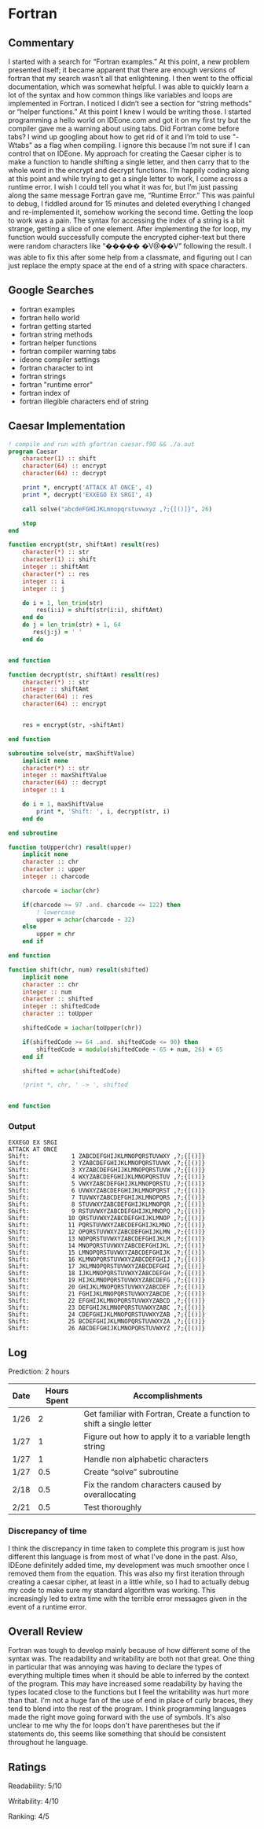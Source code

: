 # Fortran

## Commentary

I started with a search for “Fortran examples.” At this point, a new problem presented itself; it became apparent that there are enough versions of fortran that my search wasn’t all that enlightening. I then went to the official documentation, which was somewhat helpful. I was able to quickly learn a lot of the syntax and how common things like variables and loops are implemented in Fortran. I noticed I didn’t see a section for “string methods” or “helper functions.” At this point I knew I would be writing those. I started programming a hello world on IDEone.com and got it on my first try but the compiler gave me a warning about using tabs. Did Fortran come before tabs? I wind up googling about how to get rid of it and I’m told to use "-Wtabs" as a flag when compiling. I ignore this because I’m not sure if I can control that on IDEone. My approach for creating the Caesar cipher is to make a function to handle shifting a single letter, and then carry that to the whole word in the encrypt and decrypt functions. I’m happily coding along at this point and while trying to get a single letter to work, I come across a runtime error. I wish I could tell you what it was for, but I’m just passing along the same message Fortran gave me, “Runtime Error.” This was painful to debug, I fiddled around for 15 minutes and deleted everything I changed and re-implemented it, somehow working the second time. Getting the loop to work was a pain. The syntax for accessing the index of a string is a bit strange, getting a slice of one element. After implementing the for loop, my function would successfully compute the encrypted cipher-text but there were random characters like “����� �V@��V” following the result. I was able to fix this after some help from a classmate, and figuring out I can just replace the empty space at the end of a string with space characters.

## Google Searches

- fortran examples
- fortran hello world
- fortran getting started
- fortran string methods
- fortran helper functions
- fortran compiler warning tabs
- ideone compiler settings
- fortran character to int
- fortran strings
- fortran "runtime error"
- fortran index of
- fortran illegible characters end of string

## Caesar Implementation

```fortran
! compile and run with gfortran caesar.f90 && ./a.out
program Caesar
    character(1) :: shift
    character(64) :: encrypt
    character(64) :: decrypt

    print *, encrypt('ATTACK AT ONCE', 4)
    print *, decrypt('EXXEGO EX SRGI', 4)

    call solve("abcdeFGHIJKLmnopqrstuvwxyz ,?;{[()]}", 26)

    stop
end

function encrypt(str, shiftAmt) result(res)
    character(*) :: str
    character(1) :: shift
    integer :: shiftAmt
    character(*) :: res
    integer :: i
    integer :: j

    do i = 1, len_trim(str)
        res(i:i) = shift(str(i:i), shiftAmt)
    end do
    do j = len_trim(str) + 1, 64
       res(j:j) = ' '
    end do


end function

function decrypt(str, shiftAmt) result(res)
	character(*) :: str
    integer :: shiftAmt
    character(64) :: res
    character(64) :: encrypt


    res = encrypt(str, -shiftAmt)

end function

subroutine solve(str, maxShiftValue)
    implicit none
    character(*) :: str
    integer :: maxShiftValue
    character(64) :: decrypt
    integer :: i

	do i = 1, maxShiftValue
        print *, 'Shift: ', i, decrypt(str, i)
    end do

end subroutine

function toUpper(chr) result(upper)
    implicit none
    character :: chr
    character :: upper
    integer :: charcode

    charcode = iachar(chr)

    if(charcode >= 97 .and. charcode <= 122) then
        ! lowercase
        upper = achar(charcode - 32)
    else
        upper = chr
    end if

end function

function shift(chr, num) result(shifted)
    implicit none
    character :: chr
    integer :: num
    character :: shifted
    integer :: shiftedCode
    character :: toUpper

    shiftedCode = iachar(toUpper(chr))

    if(shiftedCode >= 64 .and. shiftedCode <= 90) then
    	shiftedCode = modulo(shiftedCode - 65 + num, 26) + 65
    end if

	shifted = achar(shiftedCode)

	!print *, chr, ' -> ', shifted


end function
```

### Output

```
EXXEGO EX SRGI
ATTACK AT ONCE
Shift:            1 ZABCDEFGHIJKLMNOPQRSTUVWXY ,?;{[()]}
Shift:            2 YZABCDEFGHIJKLMNOPQRSTUVWX ,?;{[()]}
Shift:            3 XYZABCDEFGHIJKLMNOPQRSTUVW ,?;{[()]}
Shift:            4 WXYZABCDEFGHIJKLMNOPQRSTUV ,?;{[()]}
Shift:            5 VWXYZABCDEFGHIJKLMNOPQRSTU ,?;{[()]}
Shift:            6 UVWXYZABCDEFGHIJKLMNOPQRST ,?;{[()]}
Shift:            7 TUVWXYZABCDEFGHIJKLMNOPQRS ,?;{[()]}
Shift:            8 STUVWXYZABCDEFGHIJKLMNOPQR ,?;{[()]}
Shift:            9 RSTUVWXYZABCDEFGHIJKLMNOPQ ,?;{[()]}
Shift:           10 QRSTUVWXYZABCDEFGHIJKLMNOP ,?;{[()]}
Shift:           11 PQRSTUVWXYZABCDEFGHIJKLMNO ,?;{[()]}
Shift:           12 OPQRSTUVWXYZABCDEFGHIJKLMN ,?;{[()]}
Shift:           13 NOPQRSTUVWXYZABCDEFGHIJKLM ,?;{[()]}
Shift:           14 MNOPQRSTUVWXYZABCDEFGHIJKL ,?;{[()]}
Shift:           15 LMNOPQRSTUVWXYZABCDEFGHIJK ,?;{[()]}
Shift:           16 KLMNOPQRSTUVWXYZABCDEFGHIJ ,?;{[()]}
Shift:           17 JKLMNOPQRSTUVWXYZABCDEFGHI ,?;{[()]}
Shift:           18 IJKLMNOPQRSTUVWXYZABCDEFGH ,?;{[()]}
Shift:           19 HIJKLMNOPQRSTUVWXYZABCDEFG ,?;{[()]}
Shift:           20 GHIJKLMNOPQRSTUVWXYZABCDEF ,?;{[()]}
Shift:           21 FGHIJKLMNOPQRSTUVWXYZABCDE ,?;{[()]}
Shift:           22 EFGHIJKLMNOPQRSTUVWXYZABCD ,?;{[()]}
Shift:           23 DEFGHIJKLMNOPQRSTUVWXYZABC ,?;{[()]}
Shift:           24 CDEFGHIJKLMNOPQRSTUVWXYZAB ,?;{[()]}
Shift:           25 BCDEFGHIJKLMNOPQRSTUVWXYZA ,?;{[()]}
Shift:           26 ABCDEFGHIJKLMNOPQRSTUVWXYZ ,?;{[()]}
```

## Log

Prediction: 2 hours

| Date | Hours Spent | Accomplishments                                                       |
| ---- | ----------- | --------------------------------------------------------------------- |
| 1/26 | 2           | Get familiar with Fortran, Create a function to shift a single letter |
| 1/27 | 1           | Figure out how to apply it to a variable length string                |
| 1/27 | 1           | Handle non alphabetic characters                                      |
| 1/27 | 0.5         | Create “solve” subroutine                                             |
| 2/18 | 0.5         | Fix the random characters caused by overallocating                    |
| 2/21 | 0.5         | Test thoroughly                                                       |

### Discrepancy of time

I think the discrepancy in time taken to complete this program is just how different this language is from most of what I've done in the past. Also, IDEone definitely added time, my development was much smoother once I removed them from the equation. This was also my first iteration through creating a caesar cipher, at least in a little while, so I had to actually debug my code to make sure my standard algorithm was working. This increasingly led to extra time with the terrible error messages given in the event of a runtime error.

## Overall Review

Fortran was tough to develop mainly because of how different some of the syntax was. The readability and writability are both not that great. One thing in particular that was annoying was having to declare the types of everything multiple times when it should be able to inferred by the context of the program. This may have increased some readability by having the types located close to the functions but I feel the writability was hurt more than that. I'm not a huge fan of the use of end in place of curly braces, they tend to blend into the rest of the program. I think programming languages made the right move going forward with the use of symbols. It's also unclear to me why the for loops don't have parentheses but the if statements do, this seems like something that should be consistent throughout he language.

## Ratings

Readability: 5/10

Writability: 4/10

Ranking: 4/5
